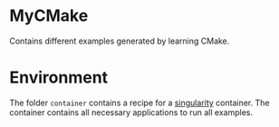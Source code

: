# MyCMake
Contains different examples generated by learning CMake.

# Environment
The folder `container` contains a recipe for a [singularity](https://sylabs.io/guides/3.3/user-guide/index.html) container. The container contains all necessary applications to run all examples.
